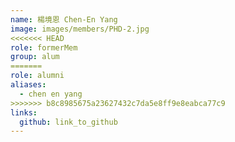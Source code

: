 ```yaml
---
name: 楊境恩 Chen-En Yang 
image: images/members/PHD-2.jpg 
<<<<<<< HEAD
role: formerMem
group: alum
=======
role: alumni
aliases:
  - chen en yang
>>>>>>> b8c8985675a23627432c7da5e8ff9e8eabca77c9
links:
  github: link_to_github 
---
```

